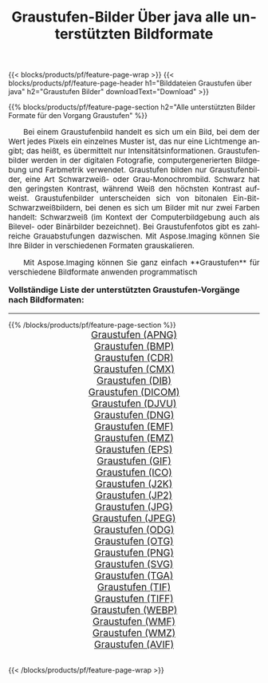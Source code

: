 ﻿---
title: Graustufen-Bilder Über java alle unterstützten Bildformate 
weight: 3920
url: /de/java/grayscale/ 
lang: de
langdirlevel: 2
locales: zh-hans,ja,it,ru,de,es,fr,nl,id,lt,pl,pt,vi,tr,ko,zh-hant,ar,hi,th,sv,cs,uk,he
description: Mit Aspose.Imaging können Sie ganz einfach Graustufen Bilder über java
---

{{< blocks/products/pf/feature-page-wrap >}}
{{< blocks/products/pf/feature-page-header h1="Bilddateien Graustufen über java" h2="Graustufen Bilder" downloadText="Download" >}}


{{% blocks/products/pf/feature-page-section  h2="Alle unterstützten Bilder Formate für den Vorgang Graustufen" %}}
<p align="justify" style="text-indent:2em;font-size:15px;">
Bei einem Graustufenbild handelt es sich um ein Bild, bei dem der Wert jedes Pixels ein einzelnes Muster ist, das nur eine Lichtmenge angibt; das heißt, es übermittelt nur Intensitätsinformationen. Graustufenbilder werden in der digitalen Fotografie, computergenerierten Bildgebung und Farbmetrik verwendet. Graustufen bilden nur Graustufenbilder, eine Art Schwarzweiß- oder Grau-Monochrombild. Schwarz hat den geringsten Kontrast, während Weiß den höchsten Kontrast aufweist. Graustufenbilder unterscheiden sich von bitonalen Ein-Bit-Schwarzweißbildern, bei denen es sich um Bilder mit nur zwei Farben handelt: Schwarzweiß (im Kontext der Computerbildgebung auch als Bilevel- oder Binärbilder bezeichnet). Bei Graustufenfotos gibt es zahlreiche Grauabstufungen dazwischen. Mit Aspose.Imaging können Sie Ihre Bilder in verschiedenen Formaten grauskalieren.
</p>
<p align="justify" style="text-indent:2em;font-size:15px;">
Mit Aspose.Imaging können Sie ganz einfach **Graustufen** für verschiedene Bildformate anwenden programmatisch
</p>
<h3 style="margin-top:16px;">
Vollständige Liste der unterstützten Graustufen-Vorgänge nach Bildformaten:
</h3>
<hr/>
{{% /blocks/products/pf/feature-page-section %}}
<div class="container-fluid productfamilypage bg-gray">
    <div class="convertypes bg-gray agp-content section">
        <div class="container">
		<div class="row other-converters" style="gap: 10px;font-size: 19px;text-align:center;">
		    <div class='col-md-3 other-converter remove-lp remove-rp'><a href="/imaging/de/java/grayscale/apng/" style="padding:15px;">Graustufen (APNG)</a></div><div class='col-md-3 other-converter remove-lp remove-rp'><a href="/imaging/de/java/grayscale/bmp/" style="padding:15px;">Graustufen (BMP)</a></div><div class='col-md-3 other-converter remove-lp remove-rp'><a href="/imaging/de/java/grayscale/cdr/" style="padding:15px;">Graustufen (CDR)</a></div><div class='col-md-3 other-converter remove-lp remove-rp'><a href="/imaging/de/java/grayscale/cmx/" style="padding:15px;">Graustufen (CMX)</a></div><div class='col-md-3 other-converter remove-lp remove-rp'><a href="/imaging/de/java/grayscale/dib/" style="padding:15px;">Graustufen (DIB)</a></div><div class='col-md-3 other-converter remove-lp remove-rp'><a href="/imaging/de/java/grayscale/dicom/" style="padding:15px;">Graustufen (DICOM)</a></div><div class='col-md-3 other-converter remove-lp remove-rp'><a href="/imaging/de/java/grayscale/djvu/" style="padding:15px;">Graustufen (DJVU)</a></div><div class='col-md-3 other-converter remove-lp remove-rp'><a href="/imaging/de/java/grayscale/dng/" style="padding:15px;">Graustufen (DNG)</a></div><div class='col-md-3 other-converter remove-lp remove-rp'><a href="/imaging/de/java/grayscale/emf/" style="padding:15px;">Graustufen (EMF)</a></div><div class='col-md-3 other-converter remove-lp remove-rp'><a href="/imaging/de/java/grayscale/emz/" style="padding:15px;">Graustufen (EMZ)</a></div><div class='col-md-3 other-converter remove-lp remove-rp'><a href="/imaging/de/java/grayscale/eps/" style="padding:15px;">Graustufen (EPS)</a></div><div class='col-md-3 other-converter remove-lp remove-rp'><a href="/imaging/de/java/grayscale/gif/" style="padding:15px;">Graustufen (GIF)</a></div><div class='col-md-3 other-converter remove-lp remove-rp'><a href="/imaging/de/java/grayscale/ico/" style="padding:15px;">Graustufen (ICO)</a></div><div class='col-md-3 other-converter remove-lp remove-rp'><a href="/imaging/de/java/grayscale/j2k/" style="padding:15px;">Graustufen (J2K)</a></div><div class='col-md-3 other-converter remove-lp remove-rp'><a href="/imaging/de/java/grayscale/jp2/" style="padding:15px;">Graustufen (JP2)</a></div><div class='col-md-3 other-converter remove-lp remove-rp'><a href="/imaging/de/java/grayscale/jpg/" style="padding:15px;">Graustufen (JPG)</a></div><div class='col-md-3 other-converter remove-lp remove-rp'><a href="/imaging/de/java/grayscale/jpeg/" style="padding:15px;">Graustufen (JPEG)</a></div><div class='col-md-3 other-converter remove-lp remove-rp'><a href="/imaging/de/java/grayscale/odg/" style="padding:15px;">Graustufen (ODG)</a></div><div class='col-md-3 other-converter remove-lp remove-rp'><a href="/imaging/de/java/grayscale/otg/" style="padding:15px;">Graustufen (OTG)</a></div><div class='col-md-3 other-converter remove-lp remove-rp'><a href="/imaging/de/java/grayscale/png/" style="padding:15px;">Graustufen (PNG)</a></div><div class='col-md-3 other-converter remove-lp remove-rp'><a href="/imaging/de/java/grayscale/svg/" style="padding:15px;">Graustufen (SVG)</a></div><div class='col-md-3 other-converter remove-lp remove-rp'><a href="/imaging/de/java/grayscale/tga/" style="padding:15px;">Graustufen (TGA)</a></div><div class='col-md-3 other-converter remove-lp remove-rp'><a href="/imaging/de/java/grayscale/tif/" style="padding:15px;">Graustufen (TIF)</a></div><div class='col-md-3 other-converter remove-lp remove-rp'><a href="/imaging/de/java/grayscale/tiff/" style="padding:15px;">Graustufen (TIFF)</a></div><div class='col-md-3 other-converter remove-lp remove-rp'><a href="/imaging/de/java/grayscale/webp/" style="padding:15px;">Graustufen (WEBP)</a></div><div class='col-md-3 other-converter remove-lp remove-rp'><a href="/imaging/de/java/grayscale/wmf/" style="padding:15px;">Graustufen (WMF)</a></div><div class='col-md-3 other-converter remove-lp remove-rp'><a href="/imaging/de/java/grayscale/wmz/" style="padding:15px;">Graustufen (WMZ)</a></div><div class='col-md-3 other-converter remove-lp remove-rp'><a href="/imaging/de/java/grayscale/avif/" style="padding:15px;">Graustufen (AVIF)</a></div>
                </div>
        </div>
    </div>
</div>
<br/>

{{< /blocks/products/pf/feature-page-wrap >}}
